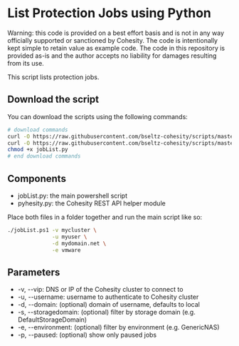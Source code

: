 # List Protection Jobs using Python

Warning: this code is provided on a best effort basis and is not in any way officially supported or sanctioned by Cohesity. The code is intentionally kept simple to retain value as example code. The code in this repository is provided as-is and the author accepts no liability for damages resulting from its use.

This script lists protection jobs.

## Download the script

You can download the scripts using the following commands:

```bash
# download commands
curl -O https://raw.githubusercontent.com/bseltz-cohesity/scripts/master/python/jobList/jobList.py
curl -O https://raw.githubusercontent.com/bseltz-cohesity/scripts/master/python/pyhesity.py
chmod +x jobList.py
# end download commands
```

## Components

* jobList.py: the main powershell script
* pyhesity.py: the Cohesity REST API helper module

Place both files in a folder together and run the main script like so:

```bash
./jobList.ps1 -v mycluster \
              -u myuser \
              -d mydomain.net \
              -e vmware
```

## Parameters

* -v, --vip: DNS or IP of the Cohesity cluster to connect to
* -u, --username: username to authenticate to Cohesity cluster
* -d, --domain: (optional) domain of username, defaults to local
* -s, --storagedomain: (optional) filter by storage domain (e.g. DefaultStorageDomain)
* -e, --environment: (optional) filter by environment (e.g. GenericNAS)
* -p, --paused: (optional) show only paused jobs
